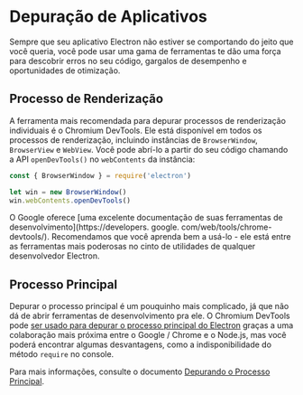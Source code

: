 # Depuração de Aplicativos

Sempre que seu aplicativo Electron não estiver se comportando do jeito que você queria, você pode usar uma gama de ferramentas te dão uma força para descobrir erros no seu código, gargalos de desempenho e oportunidades de otimização.

## Processo de Renderização

A ferramenta mais recomendada para depurar processos de renderização individuais é o Chromium DevTools. Ele está disponível em todos os processos de renderização, incluindo instâncias de `BrowserWindow`, `BrowserView` e `WebView`. Você pode abrí-lo a partir do seu código chamando a API `openDevTools()` no `webContents` da instância:

```javascript
const { BrowserWindow } = require('electron')

let win = new BrowserWindow()
win.webContents.openDevTools()
```

O Google oferece [uma excelente documentação de suas ferramentas de desenvolvimento](https://developers. google. com/web/tools/chrome-devtools/). Recomendamos que você aprenda bem a usá-lo - ele está entre as ferramentas mais poderosas no cinto de utilidades de qualquer desenvolvedor Electron.

## Processo Principal

Depurar o processo principal é um pouquinho mais complicado, já que não dá de abrir ferramentas de desenvolvimento pra ele. O Chromium DevTools pode [ser usado para depurar o processo principal do Electron](https://nodejs.org/en/docs/inspector/) graças a uma colaboração mais próxima entre o Google / Chrome e o Node.js, mas você poderá encontrar algumas desvantagens, como a indisponibilidade do método `require` no console.

Para mais informações, consulte o documento [Depurando o Processo Principal](./debugging-main-process.md).